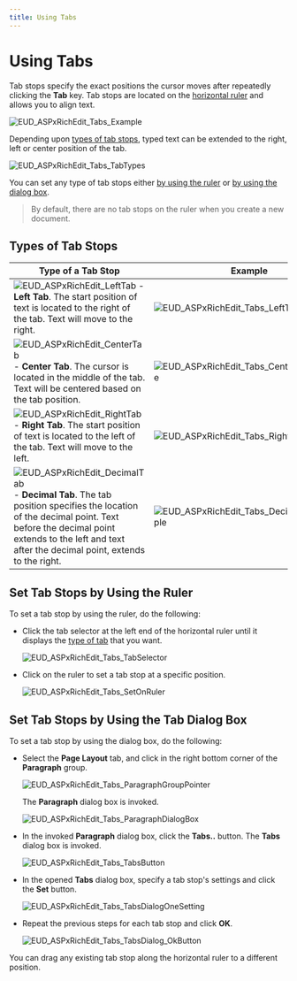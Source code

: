 ```yaml
---
title: Using Tabs
---
```

# Using Tabs
Tab stops specify the exact positions the cursor moves after repeatedly clicking the **Tab** key. Tab stops are located on the [horizontal ruler](../../../../interface-elements-for-web/articles/rich-text-editor/viewing-and-navigating/show-horizontal-ruler.md) and allows you to align text.

![EUD_ASPxRichEdit_Tabs_Example](../../../images/Img117911.png)

Depending upon [types of tab stops](#tab_types), typed text can be extended to the right, left or center position of the tab.

![EUD_ASPxRichEdit_Tabs_TabTypes](../../../images/Img117912.png)

You can set any type of tab stops either [by using the ruler](#ruler) or [by using the dialog box](#dialog_box).

> By default, there are no tab stops on the ruler when you create a new document.

## <a name="tab_types"/>Types of Tab Stops
| Type of a Tab Stop | Example |
|---|---|
| ![EUD_ASPxRichEdit_LeftTab](../../../images/Img117883.png) - **Left Tab**. The start position of text is located to the right of the tab. Text will move to the right. | ![EUD_ASPxRichEdit_Tabs_LeftTabExample](../../../images/Img117913.png) |
| ![EUD_ASPxRichEdit_CenterTab](../../../images/Img117885.png) - **Center Tab**. The cursor is located in the middle of the tab. Text will be centered based on the tab position. | ![EUD_ASPxRichEdit_Tabs_CenterTabExample](../../../images/Img117915.png) |
| ![EUD_ASPxRichEdit_RightTab](../../../images/Img117884.png) - **Right Tab**. The start position of text is located to the left of the tab. Text will move to the left. | ![EUD_ASPxRichEdit_Tabs_RightTabExample](../../../images/Img117914.png) |
| ![EUD_ASPxRichEdit_DecimalTab](../../../images/Img117886.png) - **Decimal Tab**. The tab position specifies the location of the decimal point. Text before the decimal point extends to the left and text after the decimal point, extends to the right. | ![EUD_ASPxRichEdit_Tabs_DecimalTabExample](../../../images/Img117916.png) |

## <a name="ruler"/>Set Tab Stops by Using the Ruler
To set a tab stop by using the ruler, do the following:
* Click the tab selector at the left end of the horizontal ruler until it displays the [type of tab](#tab_types) that you want.
	
	![EUD_ASPxRichEdit_Tabs_TabSelector](../../../images/Img117917.png)
* Click on the ruler to set a tab stop at a specific position.
	
	![EUD_ASPxRichEdit_Tabs_SetOnRuler](../../../images/Img117918.png)

## <a name="dialog_box"/>Set Tab Stops by Using the Tab Dialog Box
To set a tab stop by using the dialog box, do the following:
* Select the **Page Layout** tab, and click in the right bottom corner of the **Paragraph** group.
	
	![EUD_ASPxRichEdit_Tabs_ParagraphGroupPointer](../../../images/Img117919.png)
	
	The **Paragraph** dialog box is invoked.
	
	![EUD_ASPxRichEdit_Tabs_ParagraphDialogBox](../../../images/Img117920.png)
* In the invoked **Paragraph** dialog box, click the **Tabs..** button. The **Tabs** dialog box is invoked.
	
	![EUD_ASPxRichEdit_Tabs_TabsButton](../../../images/Img117921.png)
* In the opened **Tabs** dialog box, specify a tab stop's settings and click the **Set** button.
	
	![EUD_ASPxRichEdit_Tabs_TabsDialogOneSetting](../../../images/Img117923.png)
* Repeat the previous steps for each tab stop and click **OK**.
	
	![EUD_ASPxRichEdit_Tabs_TabsDialog_OkButton](../../../images/Img117924.png)

You can drag any existing tab stop along the horizontal ruler to a different position.